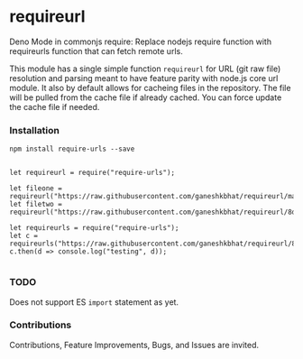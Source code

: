 # requireurl
Deno Mode in commonjs require: Replace nodejs require function with requireurls function that can fetch remote urls.

This module has a single simple function `requireurl` for URL (git raw file) resolution and parsing meant to have feature parity with node.js core url module. It also by default allows for cacheing files in the repository. The file will be pulled from the cache file if already cached. You can force update the cache file if needed.

### Installation
`npm install require-urls --save`

```

let requireurl = require("require-urls");

let fileone = requireurl("https://raw.githubusercontent.com/ganeshkbhat/requireurl/main/index.js");
let filetwo = requireurl("https://raw.githubusercontent.com/ganeshkbhat/requireurl/8d8681c4a28d64f23fb473064fa86880a0b930ff/index.js");

let requireurls = require("require-urls");
let c = requireurls("https://raw.githubusercontent.com/ganeshkbhat/requireurl/8d8681c4a28d64f23fb473064fa86880a0b930ff/index.js");
c.then(d => console.log("testing", d));


```

### TODO
Does not support ES `import` statement as yet.

### Contributions
Contributions, Feature Improvements, Bugs, and Issues are invited.

